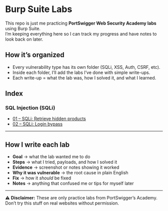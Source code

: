 # Burp Suite Labs

This repo is just me practicing **PortSwigger Web Security Academy labs** using Burp Suite.  
I’m keeping everything here so I can track my progress and have notes to look back on later.  

## How it’s organized
- Every vulnerability type has its own folder (SQLi, XSS, Auth, CSRF, etc).
- Inside each folder, I’ll add the labs I’ve done with simple write-ups.
- Each write-up = what the lab was, how I solved it, and what I learned.

## Index

### SQL Injection (SQLi)
- [01 – SQLi: Retrieve hidden products](sqli/01-sqli-hidden-products.md)
- [02 – SQLi: Login bypass](sqli/02-sqli-login-bypass.md)

---

## How I write each lab
- **Goal** → what the lab wanted me to do  
- **Steps** → what I tried, payloads, and how I solved it  
- **Evidence** → screenshot or notes showing it worked  
- **Why it was vulnerable** → the root cause in plain English  
- **Fix** → how it *should* be fixed  
- **Notes** → anything that confused me or tips for myself later  

---

⚠️ **Disclaimer:** These are only practice labs from PortSwigger’s Academy.  
Don’t try this stuff on real websites without permission.

